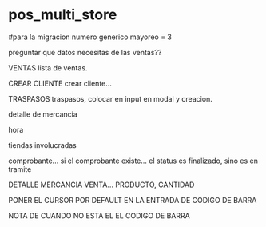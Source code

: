 # pos_multi_store

#para la migracion
numero generico mayoreo = 3

preguntar que datos necesitas de las ventas??

VENTAS
lista de ventas.

CREAR CLIENTE
crear cliente...



TRASPASOS
traspasos, colocar en input en modal y creacion.

detalle de mercancia

hora

tiendas involucradas

comprobante... si el comprobante existe... el status es finalizado, sino es en tramite

DETALLE MERCANCIA VENTA...
PRODUCTO, CANTIDAD

PONER EL CURSOR POR DEFAULT EN LA ENTRADA DE CODIGO DE BARRA

NOTA DE CUANDO NO ESTA EL EL CODIGO DE BARRA

